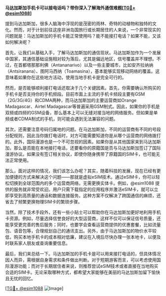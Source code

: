 **马达加斯加手机卡可以接电话吗？带你深入了解海外通信难题[[TG💪+ @esim1088](https://t.me/s/esim1088)]**

提到马达加斯加，很多人脑海中浮现的是茂密的雨林、奇特的动植物和独特的文化。然而，对于计划前往这座非洲岛国旅行或长期居住的人来说，一个非常现实的问题就是：马达加斯加的手机卡能正常使用吗？能不能接打电话？如果不能，又该如何解决呢？

首先，让我们从基础入手，了解马达加斯加的通信现状。马达加斯加作为一个发展中国家，其通信基础设施相对较为落后，尤其是偏远地区，信号覆盖并不理想。不过，在首都塔那那利佛（Antananarivo）以及一些主要城市，比如安齐拉纳纳（Antsiranana）、图阿马西纳（Toamasina），基本能够实现移动网络的覆盖。这意味着如果你在这些地方活动，使用当地手机卡是完全可行的。

然而，是否能够顺利接打电话还取决于几个关键因素。首先，你需要确认所购买的手机卡是否支持你的手机频段。目前市面上主流的手机卡频段主要有GSM（2G/3G/4G）和CDMA两种，而马达加斯加的主要运营商如Orange Madagascar、Airtel Madagascar等普遍采用GSM制式。因此，如果你的手机是双频或四频的GSM设备，那么基本上可以无缝对接当地的网络服务。但如果是单频或者CDMA制式的手机，则可能会遇到无法兼容的问题。

其次，还需要注意号码归属地的问题。在马达加斯加，不同的运营商有不同的号段分配规则，因此当你拨打电话时，对方可能需要知道你是从哪个运营商的网络拨打的。此外，国际漫游也是一个不可忽视的因素。如果你是从其他国家来到马达加斯加，那么是否能在本地接打电话，还要看你的原籍国是否与马达加斯加签订了国际漫游协议。如果没有签订相关协议，即使你随身携带了原籍国的SIM卡，也可能无法正常使用。

那么，面对这样的情况，我们该怎么办呢？其实，随着科技的发展，现在已经有更加便捷的方式来解决这个问题——那就是虚拟eSIM技术。通过eSIM卡，你可以轻松切换到全球范围内的多个运营商网络，无需更换实体卡。例如，@esim1088 提供的服务就非常受欢迎。用户只需下载指定的应用程序并激活eSIM卡，就可以立即享受到高质量的通话和数据连接服务。这种方案不仅解决了跨国通信的麻烦，还省去了频繁更换物理SIM卡的繁琐步骤。

当然，除了技术手段外，还有一些小贴士可以帮助你在马达加斯加更好地利用手机卡资源。例如，尽量选择信誉良好的大型运营商，这样不仅可以保证信号质量，还能享受更完善的售后服务；同时，也要学会查看运营商提供的优惠套餐，比如流量包、语音包等，合理规划自己的通讯支出。另外，由于马达加斯加的物价水平较低，购买本地手机卡的成本相对低廉，建议在入境后尽快办理一张本地卡，以便及时联系家人朋友或查询重要信息。

最后，我们来总结一下。马达加斯加的手机卡是可以用来接打电话的，但具体情况因人而异，需根据自身需求和条件做出判断。对于短期游客而言，可以考虑使用国际漫游功能；而对于长期居住者来说，则推荐尝试eSIM技术或者直接在当地购买合适的SIM卡。无论采取哪种方式，都希望大家能够在美丽的马达加斯加留下愉快且无忧的回忆。

[[TG💪+ @esim1088](https://t.me/s/esim1088) ![Image](https://i.postimg.cc/4NQfJmqS/Snipaste-2025-05-13-00-14-12.png)]